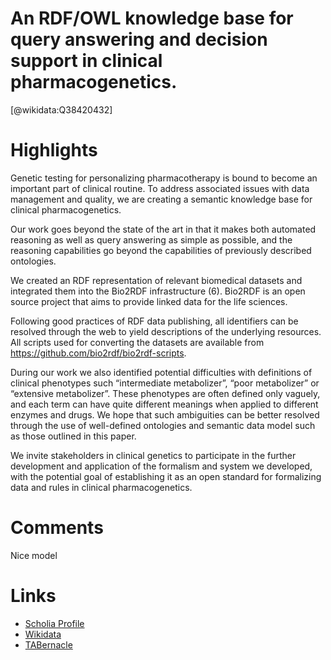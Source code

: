 
An RDF/OWL knowledge base for query answering and decision support in clinical pharmacogenetics.
================================================================================================
  
  [@wikidata:Q38420432]  

# Highlights

Genetic testing for personalizing pharmacotherapy is bound to become an important part of
clinical routine. To address associated issues with data management and quality, we are creating a semantic knowledge base for clinical pharmacogenetics.

Our work goes beyond the state of the art in that it makes both automated
reasoning as well as query answering as simple as possible, and the reasoning capabilities go
beyond the capabilities of previously described ontologies.

We created an RDF representation of relevant biomedical datasets and integrated them into
the Bio2RDF infrastructure (6). Bio2RDF is an open source project that aims to provide
linked data for the life sciences.

Following good practices of RDF data publishing, all identifiers can be resolved through the web to yield descriptions of
the underlying resources. All scripts used for converting the datasets are available from
https://github.com/bio2rdf/bio2rdf-scripts.

During our work we also identified potential difficulties with definitions of clinical
phenotypes such “intermediate metabolizer”, “poor metabolizer” or “extensive metabolizer”.
These phenotypes are often defined only vaguely, and each term can have quite different
meanings when applied to different enzymes and drugs. We hope that such ambiguities can
be better resolved through the use of well-defined ontologies and semantic data model such
as those outlined in this paper.

We invite stakeholders in clinical genetics to participate in the further development and
application of the formalism and system we developed, with the potential goal of
establishing it as an open standard for formalizing data and rules in clinical
pharmacogenetics.

# Comments
Nice model


# Links
  
 * [Scholia Profile](https://scholia.toolforge.org/work/Q38420432)  
 * [Wikidata](https://www.wikidata.org/wiki/Q38420432)  
 * [TABernacle](https://tabernacle.toolforge.org/?#/tab/manual/Q38420432/P921%3BP4510)  
